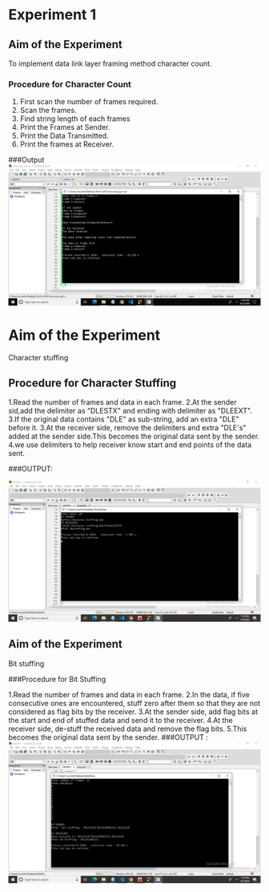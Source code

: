# Experiment 1

## Aim of the Experiment
To implement data link layer framing method character count.

### Procedure for Character Count
1. First scan the number of frames required.
2. Scan the frames.
3. Find string length of each frames
4. Print the Frames at Sender.
5. Print  the Data Transmitted.
6. Print the frames at Receiver.

###Output
![output](charcount.png)

# Aim of the Experiment
Character stuffing

## Procedure for Character Stuffing
1.Read the number of frames and data in each frame.
2.At the sender sid,add the delimiter as "DLESTX" and ending with delimiter as "DLEEXT".
3.If the original data contains "DLE" as sub-string, add an extra "DLE" before it.
3.At the receiver side, remove the delimiters and extra "DLE's" added at the sender side.This becomes the original data sent by the sender.
4.we use delimiters to help receiver know start and end points of the data sent.

###OUTPUT:

 ![output](Character_Stuffing.png)
 
## Aim of the Experiment
Bit stuffing

###Procedure for Bit Stuffing

1.Read the number of frames and data in each frame.
2.In the data, if five consecutive ones are encountered, stuff zero after them so that they are not considered as flag bits by the receiver.
3.At the sender side, add flag bits at the start and end of stuffed data and send it to the receiver.
4.At the receiver side, de-stuff the received data and remove the flag bits.
5.This becomes the original data sent by the sender.
###OUTPUT :
![output](Bit_Stuffing.png)
